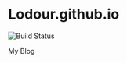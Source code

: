 # Lodour.github.io

![Build Status](https://github.com/Lodour/Lodour.github.io/actions/workflows/deployment.yml/badge.svg)

My Blog
